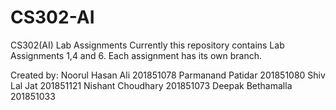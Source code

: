 # CS302-AI
CS302(AI) Lab Assignments
Currently this repository contains Lab Assignments 1,4 and 6.
Each assignment has its own branch.

Created by: 
Noorul Hasan Ali 201851078
Parmanand Patidar 201851080
Shiv Lal Jat 201851121
Nishant Choudhary 201851073
Deepak Bethamalla 201851033
